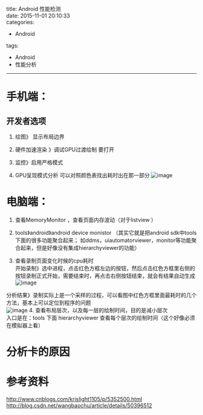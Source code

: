 title: Android 性能检测    
date: 2015-11-01 20:10:33    
categories:    
- Android    
       
       
       
tags:       
- Android    
- 性能分析    
---

# 手机端：

## 开发者选项
1. 绘图》 显示布局边界

2. 硬件加速渲染 》调试GPU过渡绘制  要打开


3. 监控》启用严格模式
	 
4. GPU呈现模式分析  可以对照颜色表找出耗时出在那一部分
 ![image](https://github.com/liuyicheng3/learning-summary/blob/master/images/GPU%E6%B8%B2%E6%9F%93%E6%A8%A1%E5%BC%8F.jpg?raw=true)
 
# 电脑端：
1. 查看MemoryMonitor  ，查看页面内存波动（对于listview ）

2. tools》android》android  device  monistor
（其实它就是把android sdk中tools下面的很多功能聚合起来；  如ddms，uiautomatorviewer，monitor等功能聚合起来，但是好像没有集成hierarchyviewer的功能）

3. 查看录制页面变化时候的cpu耗时   
  开始录制》选中进程，点击红色方框左边的按钮，然后点击红色方框里右侧的按钮录制正式开始，需要结束时，再点击右侧按钮结束，就会有结果自动生成  
 ![image](https://github.com/liuyicheng3/learning-summary/blob/master/images/%E5%88%86%E6%9E%90%E8%80%97%E6%97%B6.png?raw=true)
  
  分析结果》录制实际上是一个采样的过程，可以看图中红色方框里面最耗时的几个方法，基本上可以定位到程序的问题   
 ![image](https://github.com/liuyicheng3/learning-summary/blob/master/images/%E5%88%86%E6%9E%90%E8%80%97%E6%97%B6_2.png?raw=true)
4. 查看布局层次，以及每一层的绘制时间，目的是减小层次  
入口是在：tools 下面 hierarchyviewer  查看每个层次的绘制时间（这个好像必须在模拟器上看）


# 分析卡的原因


# 参考资料 
http://www.cnblogs.com/krislight1105/p/5352500.html  
http://blog.csdn.net/wangbaochu/article/details/50396512
